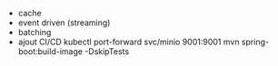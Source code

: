 - cache
- event driven (streaming)
- batching
- ajout CI/CD
kubectl port-forward svc/minio 9001:9001
mvn spring-boot:build-image -DskipTests